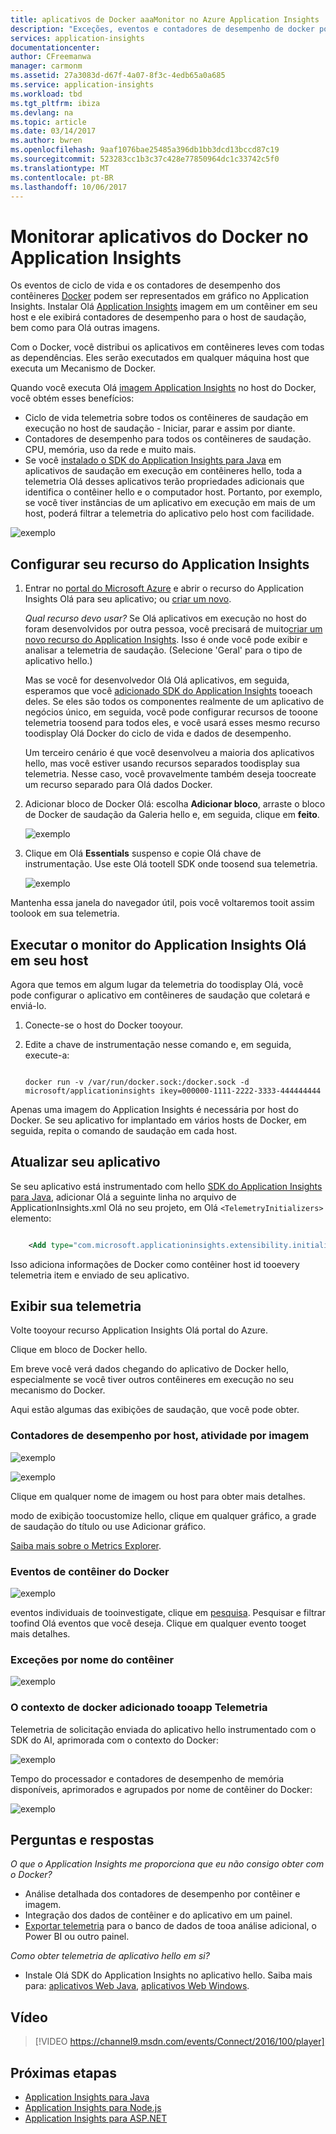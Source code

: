 ```yaml
---
title: aplicativos de Docker aaaMonitor no Azure Application Insights | Microsoft Docs
description: "Exceções, eventos e contadores de desempenho de docker podem ser exibidas no Application Insights, juntamente com telemetria de saudação de saudação em contêineres de aplicativos."
services: application-insights
documentationcenter: 
author: CFreemanwa
manager: carmonm
ms.assetid: 27a3083d-d67f-4a07-8f3c-4edb65a0a685
ms.service: application-insights
ms.workload: tbd
ms.tgt_pltfrm: ibiza
ms.devlang: na
ms.topic: article
ms.date: 03/14/2017
ms.author: bwren
ms.openlocfilehash: 9aaf1076bae25485a396db1bb3dcd13bccd87c19
ms.sourcegitcommit: 523283cc1b3c37c428e77850964dc1c33742c5f0
ms.translationtype: MT
ms.contentlocale: pt-BR
ms.lasthandoff: 10/06/2017
---
```

# <a name="monitor-docker-applications-in-application-insights"></a>Monitorar aplicativos do Docker no Application Insights
Os eventos de ciclo de vida e os contadores de desempenho dos contêineres [Docker](https://www.docker.com/) podem ser representados em gráfico no Application Insights. Instalar Olá [Application Insights](app-insights-overview.md) imagem em um contêiner em seu host e ele exibirá contadores de desempenho para o host de saudação, bem como para Olá outras imagens.

Com o Docker, você distribui os aplicativos em contêineres leves com todas as dependências. Eles serão executados em qualquer máquina host que executa um Mecanismo de Docker.

Quando você executa Olá [imagem Application Insights](https://hub.docker.com/r/microsoft/applicationinsights/) no host do Docker, você obtém esses benefícios:

* Ciclo de vida telemetria sobre todos os contêineres de saudação em execução no host de saudação - Iniciar, parar e assim por diante.
* Contadores de desempenho para todos os contêineres de saudação. CPU, memória, uso da rede e muito mais.
* Se você [instalado o SDK do Application Insights para Java](app-insights-java-live.md) em aplicativos de saudação em execução em contêineres hello, toda a telemetria Olá desses aplicativos terão propriedades adicionais que identifica o contêiner hello e o computador host. Portanto, por exemplo, se você tiver instâncias de um aplicativo em execução em mais de um host, poderá filtrar a telemetria do aplicativo pelo host com facilidade.

![exemplo](./media/app-insights-docker/00.png)

## <a name="set-up-your-application-insights-resource"></a>Configurar seu recurso do Application Insights
1. Entrar no [portal do Microsoft Azure](https://azure.com) e abrir o recurso do Application Insights Olá para seu aplicativo; ou [criar um novo](app-insights-create-new-resource.md). 
   
    *Qual recurso devo usar?* Se Olá aplicativos em execução no host do foram desenvolvidos por outra pessoa, você precisará de muito[criar um novo recurso do Application Insights](app-insights-create-new-resource.md). Isso é onde você pode exibir e analisar a telemetria de saudação. (Selecione 'Geral' para o tipo de aplicativo hello.)
   
    Mas se você for desenvolvedor Olá Olá aplicativos, em seguida, esperamos que você [adicionado SDK do Application Insights](app-insights-java-live.md) tooeach deles. Se eles são todos os componentes realmente de um aplicativo de negócios único, em seguida, você pode configurar recursos de tooone telemetria toosend para todos eles, e você usará esses mesmo recurso toodisplay Olá Docker do ciclo de vida e dados de desempenho. 
   
    Um terceiro cenário é que você desenvolveu a maioria dos aplicativos hello, mas você estiver usando recursos separados toodisplay sua telemetria. Nesse caso, você provavelmente também deseja toocreate um recurso separado para Olá dados Docker. 
2. Adicionar bloco de Docker Olá: escolha **Adicionar bloco**, arraste o bloco de Docker de saudação da Galeria hello e, em seguida, clique em **feito**. 
   
    ![exemplo](./media/app-insights-docker/03.png)
3. Clique em Olá **Essentials** suspenso e copie Olá chave de instrumentação. Use este Olá tootell SDK onde toosend sua telemetria.

    ![exemplo](./media/app-insights-docker/02-props.png)

Mantenha essa janela do navegador útil, pois você voltaremos tooit assim toolook em sua telemetria.

## <a name="run-hello-application-insights-monitor-on-your-host"></a>Executar o monitor do Application Insights Olá em seu host
Agora que temos em algum lugar da telemetria do toodisplay Olá, você pode configurar o aplicativo em contêineres de saudação que coletará e enviá-lo.

1. Conecte-se o host do Docker tooyour. 
2. Edite a chave de instrumentação nesse comando e, em seguida, execute-a:
   
   ```
   
   docker run -v /var/run/docker.sock:/docker.sock -d microsoft/applicationinsights ikey=000000-1111-2222-3333-444444444
   ```

Apenas uma imagem do Application Insights é necessária por host do Docker. Se seu aplicativo for implantado em vários hosts de Docker, em seguida, repita o comando de saudação em cada host.

## <a name="update-your-app"></a>Atualizar seu aplicativo
Se seu aplicativo está instrumentado com hello [SDK do Application Insights para Java](app-insights-java-get-started.md), adicionar Olá a seguinte linha no arquivo de ApplicationInsights.xml Olá no seu projeto, em Olá `<TelemetryInitializers>` elemento:

```xml

    <Add type="com.microsoft.applicationinsights.extensibility.initializer.docker.DockerContextInitializer"/> 
```

Isso adiciona informações de Docker como contêiner host id tooevery telemetria item e enviado de seu aplicativo.

## <a name="view-your-telemetry"></a>Exibir sua telemetria
Volte tooyour recurso Application Insights Olá portal do Azure.

Clique em bloco de Docker hello.

Em breve você verá dados chegando do aplicativo de Docker hello, especialmente se você tiver outros contêineres em execução no seu mecanismo do Docker.

Aqui estão algumas das exibições de saudação, que você pode obter.

### <a name="perf-counters-by-host-activity-by-image"></a>Contadores de desempenho por host, atividade por imagem
![exemplo](./media/app-insights-docker/10.png)

![exemplo](./media/app-insights-docker/11.png)

Clique em qualquer nome de imagem ou host para obter mais detalhes.

modo de exibição toocustomize hello, clique em qualquer gráfico, a grade de saudação do título ou use Adicionar gráfico. 

[Saiba mais sobre o Metrics Explorer](app-insights-metrics-explorer.md).

### <a name="docker-container-events"></a>Eventos de contêiner do Docker
![exemplo](./media/app-insights-docker/13.png)

eventos individuais de tooinvestigate, clique em [pesquisa](app-insights-diagnostic-search.md). Pesquisar e filtrar toofind Olá eventos que você deseja. Clique em qualquer evento tooget mais detalhes.

### <a name="exceptions-by-container-name"></a>Exceções por nome do contêiner
![exemplo](./media/app-insights-docker/14.png)

### <a name="docker-context-added-tooapp-telemetry"></a>O contexto de docker adicionado tooapp Telemetria
Telemetria de solicitação enviada do aplicativo hello instrumentado com o SDK do AI, aprimorada com o contexto do Docker:

![exemplo](./media/app-insights-docker/16.png)

Tempo do processador e contadores de desempenho de memória disponíveis, aprimorados e agrupados por nome de contêiner do Docker:

![exemplo](./media/app-insights-docker/15.png)

## <a name="q--a"></a>Perguntas e respostas
*O que o Application Insights me proporciona que eu não consigo obter com o Docker?*

* Análise detalhada dos contadores de desempenho por contêiner e imagem.
* Integração dos dados de contêiner e do aplicativo em um painel.
* [Exportar telemetria](app-insights-export-telemetry.md) para o banco de dados de tooa análise adicional, o Power BI ou outro painel.

*Como obter telemetria de aplicativo hello em si?*

* Instale Olá SDK do Application Insights no aplicativo hello. Saiba mais para: [aplicativos Web Java](app-insights-java-get-started.md), [aplicativos Web Windows](app-insights-asp-net.md).

## <a name="video"></a>Vídeo

> [!VIDEO https://channel9.msdn.com/events/Connect/2016/100/player]

## <a name="next-steps"></a>Próximas etapas

* [Application Insights para Java](app-insights-java-get-started.md)
* [Application Insights para Node.js](app-insights-nodejs.md)
* [Application Insights para ASP.NET](app-insights-asp-net.md)
